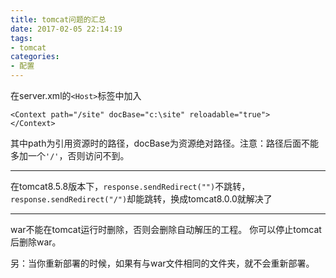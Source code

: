 ```yaml
---
title: tomcat问题的汇总
date: 2017-02-05 22:14:19
tags:
- tomcat
categories:
- 配置
---
```

在server.xml的`<Host>`标签中加入

```
<Context path="/site" docBase="c:\site" reloadable="true"> 
</Context>
```

其中path为引用资源时的路径，docBase为资源绝对路径。注意：路径后面不能多加一个`'/'`，否则访问不到。

---

在tomcat8.5.8版本下，`response.sendRedirect("")`不跳转，`response.sendRedirect("/")`却能跳转，换成tomcat8.0.0就解决了

---

war不能在tomcat运行时删除，否则会删除自动解压的工程。 你可以停止tomcat后删除war。

另：当你重新部署的时候，如果有与war文件相同的文件夹，就不会重新部署。